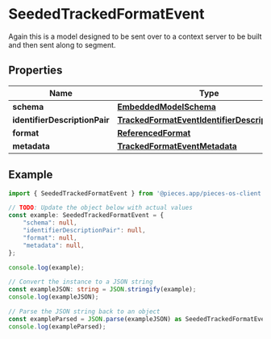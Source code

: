 
# SeededTrackedFormatEvent

Again this is a model designed to be sent over to a context server to be built and then sent along to segment. 

## Properties

Name | Type
------------ | -------------
**schema** | [**EmbeddedModelSchema**](EmbeddedModelSchema)
**identifierDescriptionPair** | [**TrackedFormatEventIdentifierDescriptionPairs**](TrackedFormatEventIdentifierDescriptionPairs)
**format** | [**ReferencedFormat**](ReferencedFormat)
**metadata** | [**TrackedFormatEventMetadata**](TrackedFormatEventMetadata)

## Example

```typescript
import { SeededTrackedFormatEvent } from '@pieces.app/pieces-os-client';

// TODO: Update the object below with actual values
const example: SeededTrackedFormatEvent = {
    "schema": null,
    "identifierDescriptionPair": null,
    "format": null,
    "metadata": null,
};

console.log(example);

// Convert the instance to a JSON string
const exampleJSON: string = JSON.stringify(example);
console.log(exampleJSON);

// Parse the JSON string back to an object
const exampleParsed = JSON.parse(exampleJSON) as SeededTrackedFormatEvent;
console.log(exampleParsed);
```


